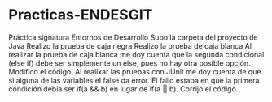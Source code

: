 # Practicas-ENDESGIT
Práctica signatura Entornos de Desarrollo
Subo la carpeta del proyecto de Java
Realizo la prueba de caja negra
Realizo la prueba de caja blanca
Al realizar la prueba de caja blanca me doy cuenta que la segunda condicional (else if) debe ser simplemente un else, pues no hay otra posible opción.
Modifico el código.
Al realixar las pruebas con JUnit me doy cuenta de que si alguna de las variables el false da error.
El fallo estaba en que la primera condición debía ser if(a && b) en lugar de if(a || b).
Corrijo el código.

